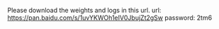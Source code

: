 Please download the weights and logs in this url.
url:
https://pan.baidu.com/s/1uvYKWOh1eIV0JbujZt2gSw
password:
2tm6
